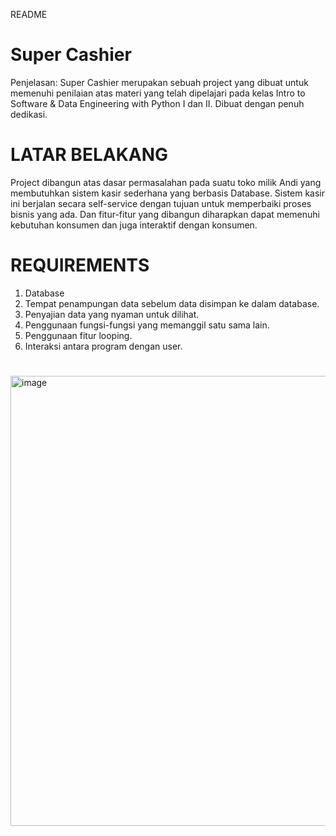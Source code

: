 README

# Super Cashier
Penjelasan:
Super Cashier merupakan sebuah project yang dibuat untuk memenuhi penilaian atas materi yang telah dipelajari pada kelas Intro to Software & Data Engineering with Python I dan II. Dibuat dengan penuh dedikasi.

# LATAR BELAKANG
Project dibangun atas dasar permasalahan pada suatu toko milik Andi yang membutuhkan sistem kasir sederhana yang berbasis Database. Sistem kasir ini berjalan secara self-service dengan tujuan untuk memperbaiki proses bisnis yang ada. Dan fitur-fitur yang dibangun diharapkan dapat memenuhi kebutuhan konsumen dan juga interaktif dengan konsumen.

# REQUIREMENTS
1. Database
2. Tempat penampungan data sebelum data disimpan ke dalam database.
3. Penyajian data yang nyaman untuk dilihat.
4. Penggunaan fungsi-fungsi yang memanggil satu sama lain.
5. Penggunaan fitur looping.
6. Interaksi antara program dengan user.

#

<img width="720" alt="image" src="https://github.com/kiolaksono/KioSuperCashier/assets/103632483/0e57c48d-68a9-44aa-ae93-56c9ef80ef22">
